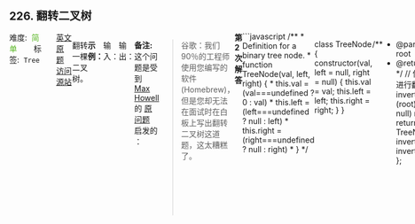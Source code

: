 <div style="font-size: 20px; margin-bottom: 15px; font-weight: bold;">226. 翻转二叉树</div>
<div style="display: flex; font-size: 14px; justify-content: space-between;"><div><span style="margin-right: 30px;">难度:&nbsp;&nbsp;<label style="color: rgb(90, 183, 38);">简单</label></span><span style="margin-right: 30px;">标签:&nbsp;&nbsp;<code>Tree</code></span></div><div><span style="margin-right: 15px;"><a href="https://leetcode.com/problems/invert-binary-tree/">英文原题</a></span><span><a href="https://leetcode-cn.com/problems/invert-binary-tree/">访问源站</a></span></div>
<hr style="height: 1px; margin: 1em 0px;" />
<p>翻转一棵二叉树。</p>

<p><strong>示例：</strong></p>

<p>输入：</p>

<pre>     4
   /   \
  2     7
 / \   / \
1   3 6   9</pre>

<p>输出：</p>

<pre>     4
   /   \
  7     2
 / \   / \
9   6 3   1</pre>

<p><strong>备注:</strong><br>
这个问题是受到 <a href="https://twitter.com/mxcl" target="_blank">Max Howell </a>的 <a href="https://twitter.com/mxcl/status/608682016205344768" target="_blank">原问题</a> 启发的 ：</p>

<blockquote>谷歌：我们90％的工程师使用您编写的软件(Homebrew)，但是您却无法在面试时在白板上写出翻转二叉树这道题，这太糟糕了。</blockquote>

<hr style="height: 1px; margin: 1em 0px;" />
<strong>第2次解答</strong>
```javascript
/**
 * Definition for a binary tree node.
 * function TreeNode(val, left, right) {
 *     this.val = (val===undefined ? 0 : val)
 *     this.left = (left===undefined ? null : left)
 *     this.right = (right===undefined ? null : right)
 * }
 */

class TreeNode {
  constructor(val, left = null, right = null) {
    this.val = val;
    this.left = left;
    this.right = right;
  }
}

/**
 * @param {TreeNode} root
 * @return {TreeNode}
 */
// 使用一个新节点进行翻转二叉树
var invertTree = function (root) {
  if (root === null) return root;
  return new TreeNode(root.val, invertTree(root.right), invertTree(root.left));
};
<div style="font-size: 20px; margin-bottom: 15px; font-weight: bold;">226. 翻转二叉树</div>,<div style="display: flex; font-size: 14px; justify-content: space-between;"><div><span style="margin-right: 30px;">难度:&nbsp;&nbsp;<label style="color: rgb(90, 183, 38);">简单</label></span><span style="margin-right: 30px;">标签:&nbsp;&nbsp;<code>Tree</code></span></div><div><span style="margin-right: 15px;"><a href="https://leetcode.com/problems/invert-binary-tree/">英文原题</a></span><span><a href="https://leetcode-cn.com/problems/invert-binary-tree/">访问源站</a></span></div>,<hr style="height: 1px; margin: 1em 0px;" />,<p>翻转一棵二叉树。</p>

<p><strong>示例：</strong></p>

<p>输入：</p>

<pre>     4
   /   \
  2     7
 / \   / \
1   3 6   9</pre>

<p>输出：</p>

<pre>     4
   /   \
  7     2
 / \   / \
9   6 3   1</pre>

<p><strong>备注:</strong><br>
这个问题是受到 <a href="https://twitter.com/mxcl" target="_blank">Max Howell </a>的 <a href="https://twitter.com/mxcl/status/608682016205344768" target="_blank">原问题</a> 启发的 ：</p>

<blockquote>谷歌：我们90％的工程师使用您编写的软件(Homebrew)，但是您却无法在面试时在白板上写出翻转二叉树这道题，这太糟糕了。</blockquote>
,<hr style="height: 1px; margin: 1em 0px;" />,<strong>第2次解答</strong>,```javascript,/**, * Definition for a binary tree node., * function TreeNode(val, left, right) {, *     this.val = (val===undefined ? 0 : val), *     this.left = (left===undefined ? null : left), *     this.right = (right===undefined ? null : right), * }, */,,class TreeNode {,  constructor(val, left = null, right = null) {,    this.val = val;,    this.left = left;,    this.right = right;,  },},,/**, * @param {TreeNode} root, * @return {TreeNode}, */,// 使用一个新节点进行翻转二叉树,var invertTree = function (root) {,  if (root === null) return root;,  return new TreeNode(root.val, invertTree(root.right), invertTree(root.left));,};,```,<hr style="height: 1px; margin: 1em 0px;" />,<strong>第1次解答</strong>,```javascript,/**, * Definition for a binary tree node., * function TreeNode(val) {, *     this.val = val;, *     this.left = this.right = null;, * }, */,/**, * @param {TreeNode} root, * @return {TreeNode}, */,// var invertTree = function (root) {,//   if (root === null) {,//     return null;,//   },//   // 获取右子树,//   const rightNode = root.right;,//   // 获取左子树,//   const leftNode = root.left;,,//   // 右子树变成左子树,//   root.right = invertTree(leftNode);,//   // 左子树变成右子树,//   root.left = invertTree(rightNode);,,//   // 返回根结点,//   return root;,// };,,/**, * @param {TreeNode} root, * @return {TreeNode}, */,var invertTree = function (root) {,  if (root === null) {,    return null;,  },,  let temp = root.left;,  root.left = root.right;,  root.right = temp;,,  invertTree(root.left);,  invertTree(root.right);,  ,  return root;,};,```